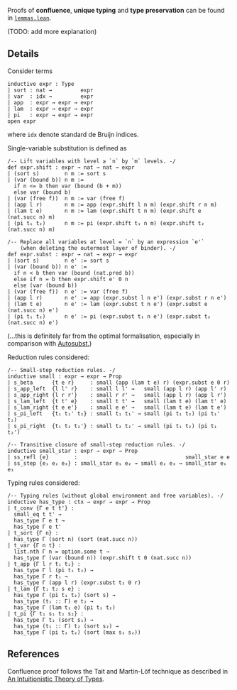 Proofs of **confluence**, **unique typing** and **type preservation** can be found in [`lemmas.lean`](https://github.com/bridgekat/calculus-of-constructions/blob/main/src/lemmas.lean).

(TODO: add more explanation)

## Details

Consider terms

```lean
inductive expr : Type
| sort : nat →         expr
| var  : idx →         expr
| app  : expr → expr → expr
| lam  : expr → expr → expr
| pi   : expr → expr → expr
open expr
```

where `idx` denote standard de Bruijn indices.

Single-variable substitution is defined as

```lean
/-- Lift variables with level ≥ `n` by `m` levels. -/
def expr.shift : expr → nat → nat → expr
| (sort s)        n m := sort s
| (var (bound b)) n m :=
  if n <= b then var (bound (b + m))
  else var (bound b)
| (var (free f))  n m := var (free f)
| (app l r)       n m := app (expr.shift l n m) (expr.shift r n m)
| (lam t e)       n m := lam (expr.shift t n m) (expr.shift e (nat.succ n) m)
| (pi t₁ t₂)      n m := pi (expr.shift t₁ n m) (expr.shift t₂ (nat.succ n) m)

/-- Replace all variables at level = `n` by an expression `e'`
    (when deleting the outermost layer of binder). -/
def expr.subst : expr → nat → expr → expr
| (sort s)        n e' := sort s
| (var (bound b)) n e' :=
  if n < b then var (bound (nat.pred b))
  else if n = b then expr.shift e' 0 n
  else (var (bound b))
| (var (free f))  n e' := var (free f)
| (app l r)       n e' := app (expr.subst l n e') (expr.subst r n e')
| (lam t e)       n e' := lam (expr.subst t n e') (expr.subst e (nat.succ n) e')
| (pi t₁ t₂)      n e' := pi (expr.subst t₁ n e') (expr.subst t₂ (nat.succ n) e')
```

(...this is definitely far from the optimal formalisation, especially in comparison with [Autosubst.](https://www.ps.uni-saarland.de/Publications/documents/SchaeferEtAl_2015_Autosubst_-Reasoning.pdf))

Reduction rules considered:

```lean
/-- Small-step reduction rules. -/
inductive small : expr → expr → Prop
| s_beta      {t e r}     : small (app (lam t e) r) (expr.subst e 0 r)
| s_app_left  {l l' r}    : small l l' →   small (app l r) (app l' r)
| s_app_right {l r r'}    : small r r' →   small (app l r) (app l r')
| s_lam_left  {t t' e}    : small t t' →   small (lam t e) (lam t' e)
| s_lam_right {t e e'}    : small e e' →   small (lam t e) (lam t e')
| s_pi_left   {t₁ t₁' t₂} : small t₁ t₁' → small (pi t₁ t₂) (pi t₁' t₂)
| s_pi_right  {t₁ t₂ t₂'} : small t₂ t₂' → small (pi t₁ t₂) (pi t₁ t₂')

/-- Transitive closure of small-step reduction rules. -/
inductive small_star : expr → expr → Prop
| ss_refl {e}        :                                  small_star e e
| ss_step {e₁ e₂ e₃} : small_star e₁ e₂ → small e₂ e₃ → small_star e₁ e₃
```

Typing rules considered:

```lean
/-- Typing rules (without global environment and free variables). -/
inductive has_type : ctx → expr → expr → Prop
| t_conv {Γ e t t'} :
  small_eq t t' →
  has_type Γ e t →
  has_type Γ e t'
| t_sort {Γ n} :
  has_type Γ (sort n) (sort (nat.succ n))
| t_var {Γ n t} :
  list.nth Γ n = option.some t →
  has_type Γ (var (bound n)) (expr.shift t 0 (nat.succ n))
| t_app {Γ l r t₁ t₂} :
  has_type Γ l (pi t₁ t₂) →
  has_type Γ r t₁ →
  has_type Γ (app l r) (expr.subst t₂ 0 r)
| t_lam {Γ t₁ t₂ s e} :
  has_type Γ (pi t₁ t₂) (sort s) →
  has_type (t₁ :: Γ) e t₂ →
  has_type Γ (lam t₁ e) (pi t₁ t₂)
| t_pi {Γ t₁ s₁ t₂ s₂} :
  has_type Γ t₁ (sort s₁) →
  has_type (t₁ :: Γ) t₂ (sort s₂) →
  has_type Γ (pi t₁ t₂) (sort (max s₁ s₂))
```

## References

Confluence proof follows the Tait and Martin-Löf technique as described in [An Intuitionistic Theory of Types](https://archive-pml.github.io/martin-lof/pdfs/An-Intuitionistic-Theory-of-Types-1972.pdf).
